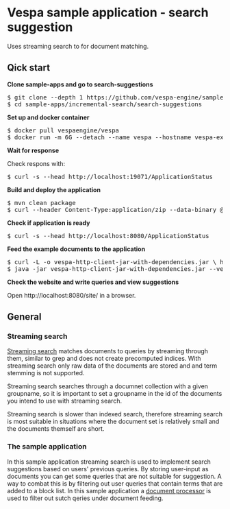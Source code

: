 <!-- Copyright Verizon Media. Licensed under the terms of the Apache 2.0 license. See LICENSE in the project root. -->
# Vespa sample application - search suggestion

Uses streaming search to for document matching.

## Qick start

**Clone sample-apps and go to search-suggestions**

<pre data-test="exec">
$ git clone --depth 1 https://github.com/vespa-engine/sample-apps.git
$ cd sample-apps/incremental-search/search-suggestions
</pre>

**Set up and docker container**
<pre data-test="exec">
$ docker pull vespaengine/vespa
$ docker run -m 6G --detach --name vespa --hostname vespa-example --publish 8080:8080 --publish 19071:19071 vespaengine/vespa
</pre>

**Wait for response** 

Check respons with:
<pre data-test="exec">
$ curl -s --head http://localhost:19071/ApplicationStatus
</pre>

**Build and deploy the application**
<pre data-test="exec">
$ mvn clean package
$ curl --header Content-Type:application/zip --data-binary @target/application.zip localhost:19071/application/v2/tenant/default/prepareandactivate
</pre>

**Check if application is ready**
<pre data-test="exec">
$ curl -s --head http://localhost:8080/ApplicationStatus
</pre>

**Feed the example documents to the application**
<pre data-test="exec">
$ curl -L -o vespa-http-client-jar-with-dependencies.jar \ https://search.maven.org/classic/remotecontent?filepath=com/yahoo/vespa/vespa-http-client/7.391.28/vespa-http-client-7.391.28-jar-with-dependencies.jar
$ java -jar vespa-http-client-jar-with-dependencies.jar --verbose --file example_query_log.json --endpoint http://localhost:8080
</pre>

**Check the website and write queries and view suggestions**

Open http://localhost:8080/site/ in a browser.

## General

 ### Streaming search

 [Streaming search](https://docs.vespa.ai/documentation/streaming-search.html) matches documents to queries by streaming through them, similar to grep and does not create precomputed indices. With streaming search only raw data of the documents are stored and and term stemming is not supported.

 Streaming search searches through a documnet collection with a given groupname, so it is important to set a groupname in the id of the documents you intend to use with streaming search.

Streaming search is slower than indexed search, therefore streaming search is most suitable in situations where the document set is relatively small and the documents themself are short.

### The sample application

In this sample application streaming search is used to implement search suggestions based on users' previous queries. By storing user-input as documents you can get some queries that are not suitable for suggestion. A way to combat this is by filtering out user queries that contain terms that are added to a block list. In this sample application a [document processor](https://docs.vespa.ai/en/document-processing.html) is used to filter out sutch qeries under document feeding. 




